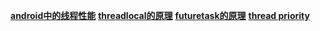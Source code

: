 **[android中的线程性能](thread_performance.md)**
**[threadlocal的原理](threadlocal.md)**
**[futuretask的原理](futuretask.md)**
**[thread priority](thred_priority.md)**